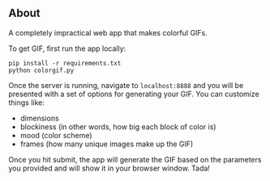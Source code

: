 ## About
A completely impractical web app that makes colorful GIFs.

To get GIF, first run the app locally:

```
pip install -r requirements.txt
python colorgif.py
```

Once the server is running, navigate to `localhost:8888` and you will be presented with a set of options for generating your GIF. You can customize things like:
* dimensions
* blockiness (in other words, how big each block of color is)
* mood (color scheme)
* frames (how many unique images make up the GIF)

Once you hit submit, the app will generate the GIF based on the parameters you provided and will show it in your browser window. Tada!
